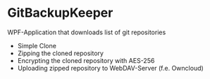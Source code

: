 # GitBackupKeeper
WPF-Application that downloads list of git repositories
* Simple Clone
* Zipping the cloned repository
* Encrypting the cloned repository with AES-256
* Uploading zipped repository to WebDAV-Server (f.e. Owncloud)